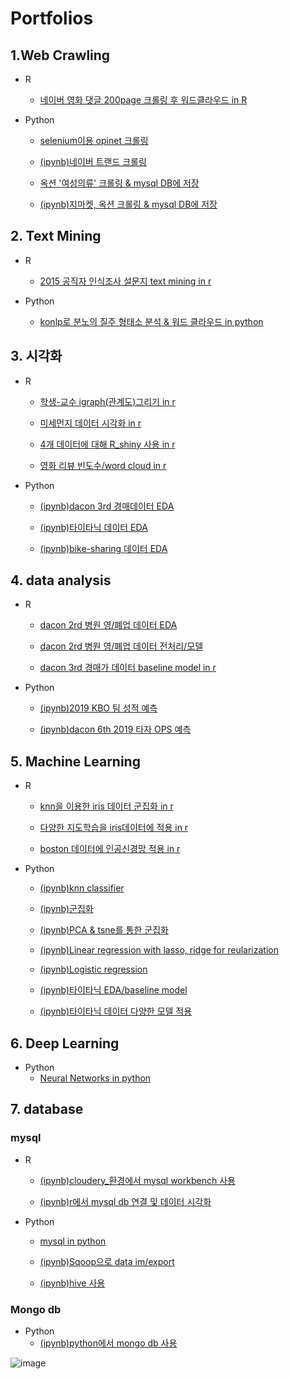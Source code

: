 # Portfolios

## 1.Web Crawling 
 * R  
   * [네이버 영화 댓글 200page 크롤링 후 워드클라우드 in R](https://github.com/SeokHyeon-Hwang/R_data_analysis/blob/master/181018_1_wdcloud2.r)  

 * Python  
   * [selenium이용 opinet 크롤링](https://github.com/SeokHyeon-Hwang/programmerspython/blob/master/181116_python_selenium.py)  
     
   * [(ipynb)네이버 트랜드 크롤링](https://github.com/SeokHyeon-Hwang/programmerspython/blob/master/crawling/190319_naver_trend.ipynb)  
  
   * [옥션 '여성의류' 크롤링 & mysql DB에 저장](https://github.com/SeokHyeon-Hwang/programmerspython/blob/master/190104_crawling_auction_save_into_DB.py)  
  
   * [(ipynb)지마켓, 옥션 크롤링 & mysql DB에 저장](https://github.com/SeokHyeon-Hwang/programmerspython/blob/master/190104_practice_01_G_A_crawling_N_DB.ipynb)  
  
## 2. Text Mining  
 * R  
   * [2015 공직자 인식조사 설문지 text mining in r](https://github.com/SeokHyeon-Hwang/R_data_analysis/blob/master/181127_181210_konlp_public_life.R)  
  
 * Python  
   * [konlp로 분노의 질주 형태소 분석 & 워드 클라우드 in python](https://github.com/SeokHyeon-Hwang/programmerspython/blob/master/181114_konlp_3.py)  
  
## 3. 시각화    
 * R
   * [학생-교수 igraph(관계도)그리기 in r](https://github.com/SeokHyeon-Hwang/R_data_analysis/blob/master/181019.R)  
  
   * [미세먼지 데이터 시각화 in r](https://github.com/SeokHyeon-Hwang/R_data_analysis/blob/master/190114_ggplot2_02.R)  
  
   * [4개 데이터에 대해 R_shiny 사용 in r](https://github.com/SeokHyeon-Hwang/R_data_analysis/blob/master/190117%20shiny.R)  
  
   * [영화 리뷰 빈도수/word cloud in r](https://github.com/SeokHyeon-Hwang/R_data_analysis/blob/master/181030_2_exe.R)  
  
 * Python  
   * [(ipynb)dacon 3rd 경매데이터 EDA](https://github.com/SeokHyeon-Hwang/programmerspython/blob/master/181212_dacon3_EDA_practice.ipynb)  
  
   * [(ipynb)타이타닉 데이터 EDA](https://github.com/SeokHyeon-Hwang/programmerspython/blob/master/181228_titanic_seaborn.ipynb)  
   
   * [(ipynb)bike-sharing 데이터 EDA](https://github.com/SeokHyeon-Hwang/programmerspython/blob/master/181212_Bike_EDA.ipynb)
   
## 4. data analysis  
 * R  
   * [dacon 2rd 병원 영/폐업 데이터 EDA](https://github.com/SeokHyeon-Hwang/R_data_analysis/blob/master/180928_portfolio.R)
   
   * [dacon 2rd 병원 영/폐업 데이터 전처리/모델](https://github.com/SeokHyeon-Hwang/R_data_analysis/blob/master/181011.R)  
   
   * [dacon 3rd 경매가 데이터 baseline model in r](https://github.com/SeokHyeon-Hwang/R_data_analysis/blob/master/181101_dacon3.R)  
  
 * Python    
   * [(ipynb)2019 KBO 팀 성적 예측](https://github.com/SeokHyeon-Hwang/baseball_analysis/blob/master/KBO_moneyball/190330_Kor_moneyball_2019.ipynb)  
  
   * [(ipynb)dacon 6th 2019 타자 OPS 예측](https://github.com/SeokHyeon-Hwang/baseball_analysis/blob/master/dacon6/190315_dacon6_FE_N_Modeling.ipynb)
  
## 5. Machine Learning  
 * R   
   * [knn을 이용한 iris 데이터 군집화 in r](https://github.com/SeokHyeon-Hwang/R_data_analysis/blob/master/190107_knn.R)  
  
   * [다양한 지도학습을 iris데이터에 적용 in r](https://github.com/SeokHyeon-Hwang/R_data_analysis/blob/master/190102_supervised_learning.R)  
  
   * [boston 데이터에 인공신경망 적용 in r](https://github.com/SeokHyeon-Hwang/R_data_analysis/blob/master/190228_ML_in_R.Rmd)  
  
 * Python 
   * [(ipynb)knn classifier](https://github.com/SeokHyeon-Hwang/programmerspython/blob/master/181220_sklearn.ipynb)  
     
   * [(ipynb)군집화](https://github.com/SeokHyeon-Hwang/programmerspython/blob/master/190107_clustering.ipynb)
     
   * [(ipynb)PCA & tsne를 통한 군집화](https://github.com/SeokHyeon-Hwang/programmerspython/blob/master/190109_tsne.ipynb)  
     
   * [(ipynb)Linear regression with lasso, ridge for reularization](https://github.com/SeokHyeon-Hwang/programmerspython/blob/master/181227_class01_lasso(hwang).ipynb)  
   
   * [(ipynb)Logistic regression](https://github.com/SeokHyeon-Hwang/programmerspython/blob/master/181227_class02_logistic(hwang).ipynb)  
     
   * [(ipynb)타이타닉 EDA/baseline model](https://github.com/SeokHyeon-Hwang/programmerspython/blob/master/181228_Titanic_model02(hwang).ipynb)  
     
   * [(ipynb)타이타닉 데이터 다양한 모델 적용](https://github.com/SeokHyeon-Hwang/programmerspython/blob/master/181228_Titanic_multi_03(hwang).ipynb)  
   
   
  

## 6. Deep Learning
  * Python
    * [Neural Networks in python](https://github.com/SeokHyeon-Hwang/Deep_Learning/blob/master/190312_NN_with_python_05.py)  
     
  
## 7. database  
### mysql  
 * R   
  
   * [(ipynb)cloudery_환경에서 mysql workbench 사용](https://github.com/SeokHyeon-Hwang/Mysql/blob/master/181226_mysql_workbench.ipynb)
  
   * [(ipynb)r에서 mysql db 연결 및 데이터 시각화](https://github.com/SeokHyeon-Hwang/Mysql/blob/master/181226_02_R_read_data_mysql_ggplot2.ipynb)  
   
   
   
 * Python  
   * [mysql in python](https://github.com/SeokHyeon-Hwang/programmerspython/blob/master/181206_mysql2.py)
     
   * [(ipynb)Sqoop으로 data im/export](https://github.com/SeokHyeon-Hwang/hadoop/blob/master/190214_SQOOP_in_Cloudera.ipynb)  
     
   * [(ipynb)hive 사용](https://github.com/SeokHyeon-Hwang/hadoop/blob/master/190219_hive_basic_in_puttyNcloudera.ipynb)  
     
### Mongo db  
 * Python  
   * [(ipynb)python에서 mongo db 사용](https://github.com/SeokHyeon-Hwang/programmerspython/blob/master/190326_pymongo.ipynb)
   
   
   
   
![image](https://user-images.githubusercontent.com/54658578/65573867-cf7aaf80-dfa6-11e9-9e0d-ace382e7f46a.png)

